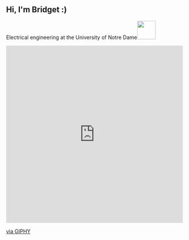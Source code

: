 <h2> Hi, I'm Bridget :)</h2>
<p>Electrical engineering at the University of Notre Dame<img src="https://giphy.com/stickers/arduinocc-arduino-petscii-ailadi-tT2FEbKu63KxdFubmY" width="50"></p>
<iframe src="https://giphy.com/embed/tT2FEbKu63KxdFubmY" width="480" height="480" frameBorder="0" class="giphy-embed" allowFullScreen></iframe><p><a href="https://giphy.com/stickers/arduinocc-arduino-petscii-ailadi-tT2FEbKu63KxdFubmY">via GIPHY</a></p>


<!--
**bgoodwine/bgoodwine** is a ✨ _special_ ✨ repository because its `README.md` (this file) appears on your GitHub profile.

Here are some ideas to get you started:

- 🔭 I’m currently working on ...
- 🌱 I’m currently learning ...
- 👯 I’m looking to collaborate on ...
- 🤔 I’m looking for help with ...
- 💬 Ask me about ...
- 📫 How to reach me: ...
- 😄 Pronouns: ...
- ⚡ Fun fact: ...
-->
